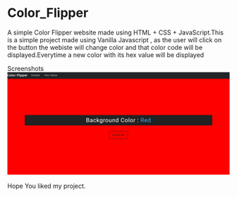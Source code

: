 # Color_Flipper

A simple Color Flipper website made using HTML + CSS + JavaScript.This is a simple project made using Vanilla Javascript , as the user will click on 
the button the webiste will change color and that color code will be displayed.Everytime a new color with its hex value will be displayed

Screenshots
 ![](s1.jpg)
 

Hope You liked my project.
